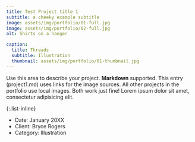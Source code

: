 ```yaml
---
title: Test Project title 1
subtitle: a cheeky example subtitle
image: assets/img/portfolio/01-full.jpg
image: assets/img/portfolio/02-full.jpg
alt: Shirts on a hanger

caption:
  title: Threads
  subtitle: Illustration
  thumbnail: assets/img/portfolio/01-thumbnail.jpg
---
```

Use this area to describe your project. **Markdown** supported. This entry (project1.md) uses links for the image sources. All other projects in the portfolio use local images. Both work just fine! Lorem ipsum dolor sit amet, consectetur adipisicing elit. 

{:.list-inline}
- Date: January 20XX
- Client: Bryce Rogers
- Category: Illustration

